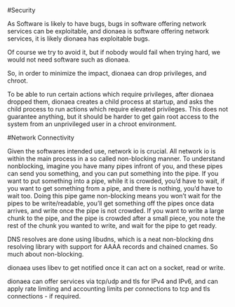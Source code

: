 #Security

As Software is likely to have bugs, bugs in software offering network services can be exploitable, and dionaea is software offering network services, it is likely dionaea has exploitable bugs.

Of course we try to avoid it, but if nobody would fail when trying hard, we would not need software such as dionaea.

So, in order to minimize the impact, dionaea can drop privileges, and chroot.

To be able to run certain actions which require privileges, after dionaea dropped them, dionaea creates a child process at startup, and asks the child process to run actions which require elevated privileges. This does not guarantee anything, but it should be harder to get gain root access to the system from an unprivileged user in a chroot environment.

#Network Connectivity

Given the softwares intended use, network io is crucial. All network io is within the main process in a so called non-blocking manner. To understand nonblocking, imagine you have many pipes infront of you, and these pipes can send you something, and you can put something into the pipe. If you want to put something into a pipe, while it is crowded, you’d have to wait, if you want to get something from a pipe, and there is nothing, you’d have to wait too. Doing this pipe game non-blocking means you won’t wait for the pipes to be write/readable, you’ll get something off the pipes once data arrives, and write once the pipe is not crowded. If you want to write a large chunk to the pipe, and the pipe is crowded after a small piece, you note the rest of the chunk you wanted to write, and wait for the pipe to get ready.

DNS resolves are done using libudns, which is a neat non-blocking dns resolving library with support for AAAA records and chained cnames. So much about non-blocking.

dionaea uses libev to get notified once it can act on a socket, read or write.

dionaea can offer services via tcp/udp and tls for IPv4 and IPv6, and can apply rate limiting and accounting limits per connections to tcp and tls connections - if required.
